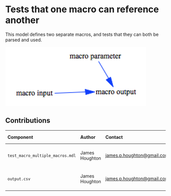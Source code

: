 Tests that one macro can reference another
============

This model defines two separate macros, and tests that they can both be parsed and used.

![test_lookups Vensim screenshot](vensim_screenshot.png)



Contributions
-------------

| Component                      | Author          | Contact                    | Date    | Software Version        |
|:------------------------------ |:--------------- |:-------------------------- |:------- |:----------------------- |
| `test_macro_multiple_macros.mdl`           | James Houghton  | james.p.houghton@gmail.com | 9/23/16 | Vensim DSS 6.3E for Mac |
| `output.csv `                    | James Houghton  | james.p.houghton@gmail.com | 9/23/16 | Vensim DSS 6.3E for Mac |

